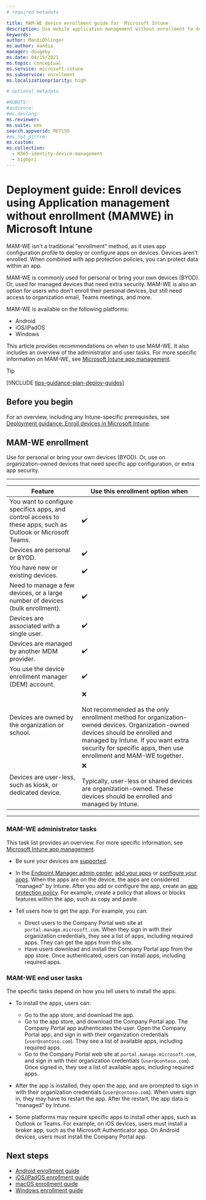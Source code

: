 ```yaml
---
# required metadata

title: MAM-WE device enrollment guide for  Microsoft Intune
description: Use mobile application management without enrollment to deploy apps, and protect organization data within the apps. Get an overview of the administrator and end user tasks for this enrollment option.
keywords:
author: MandiOhlinger
ms.author: mandia
manager: dougeby
ms.date: 04/15/2021
ms.topic: conceptual
ms.service: microsoft-intune
ms.subservice: enrollment
ms.localizationpriority: high

# optional metadata

#ROBOTS:
#audience:
#ms.devlang:
ms.reviewer:
ms.suite: ems
search.appverid: MET150
#ms.tgt_pltfrm:
ms.custom:
ms.collection: 
  - M365-identity-device-management
  - highpri
---
```


# Deployment guide: Enroll devices using Application management without enrollment (MAMWE) in Microsoft Intune

MAM-WE isn't a traditional "enrollment" method, as it uses app configuration profile to deploy or configure apps on devices. Devices aren't enrolled. When combined with app protection policies, you can protect data within an app.

MAM-WE is commonly used for personal or bring your own devices (BYOD). Or, used for managed devices that need extra security. MAM-WE is also an option for users who don't enroll their personal devices, but still need access to organization email, Teams meetings, and more.

MAM-WE is available on the following platforms:

- Android
- iOS/iPadOS
- Windows

This article provides recommendations on when to use MAM-WE. It also includes an overview of the administrator and user tasks. For more specific information on MAM-WE, see [Microsoft Intune app management](../apps/app-management.md).

> [!TIP]
> [!INCLUDE [tips-guidance-plan-deploy-guides](../includes/tips-guidance-plan-deploy-guides.md)]

## Before you begin

For an overview, including any Intune-specific prerequisites, see [Deployment guidance: Enroll devices in Microsoft Intune](deployment-guide-enrollment.md).

## MAM-WE enrollment

Use for personal or bring your own devices (BYOD). Or, use on organization-owned devices that need specific app configuration, or extra app security.

---
| Feature | Use this enrollment option when |
| --- | --- |
| You want to configure specifics apps, and control access to these apps, such as Outlook or Microsoft Teams. | ✔️ |
| Devices are personal or BYOD. | ✔️ |
| You have new or existing devices. | ✔️ |
| Need to manage a few devices, or a large number of devices (bulk enrollment). | ✔️ |
| Devices are associated with a single user. | ✔️ |
| Devices are managed by another MDM provider. | ✔️ |
| You use the device enrollment manager (DEM) account. | ✔️ |
| Devices are owned by the organization or school. |  ❌ <br/><br/> Not recommended as the *only* enrollment method for organization-owned devices. Organization-owned devices should be enrolled and managed by Intune. If you want extra security for specific apps, then use enrollment and MAM-WE together. |
| Devices are user-less, such as kiosk, or dedicated device. | ❌ <br/><br/>Typically, user-less or shared devices are organization-owned. These devices should be enrolled and managed by Intune. |

---

### MAM-WE administrator tasks

This task list provides an overview. For more specific information, see [Microsoft Intune app management](../apps/app-management.md).

- Be sure your devices are [supported](supported-devices-browsers.md).
- In the [Endpoint Manager admin center](https://go.microsoft.com/fwlink/?linkid=2109431), [add your apps](../apps/apps-supported-intune-apps.md) or [configure your apps](../apps/app-configuration-policies-overview.md). When the apps are on the device, the apps are considered "managed" by Intune. After you add or configure the app, create an [app protection policy](../apps/app-protection-policy-settings-ios.md). For example, create a policy that allows or blocks features within the app, such as copy and paste.
- Tell users how to get the app. For example, you can:

  - Direct users to the Company Portal web site at `portal.manage.microsoft.com`. When they sign in with their organization credentials, they see a list of apps, including required apps. They can get the apps from this site.
  - Have users download and install the Company Portal app from the app store. Once authenticated, users can install apps, including required apps.

### MAM-WE end user tasks

The specific tasks depend on how you tell users to install the apps.

- To install the apps, users can:

  - Go to the app store, and download the app.
  - Go to the app store, and download the Company Portal app. The Company Portal app authenticates the user. Open the Company Portal app, and sign in with their organization credentials (`user@contoso.com`). They see a list of available apps, including required apps.
  - Go to the Company Portal web site at `portal.manage.microsoft.com`, and sign in with their organization credentials (`user@contoso.com`). Once signed in, they see a list of available apps, including required apps.

- After the app is installed, they open the app, and are prompted to sign in with their organization credentials (`user@contoso.com`). When users sign in, they may have to restart the app. After the restart, the app data is "managed" by Intune.

- Some platforms may require specific apps to install other apps, such as Outlook or Teams. For example, on iOS devices, users must install a broker app, such as the Microsoft Authenticator app. On Android devices, users must install the Company Portal app.

## Next steps

- [Android enrollment guide](deployment-guide-enrollment-android.md)
- [iOS/iPadOS enrollment guide](deployment-guide-enrollment-ios-ipados.md)
- [macOS enrollment guide](deployment-guide-enrollment-macos.md)
- [Windows enrollment guide](deployment-guide-enrollment-windows.md)
